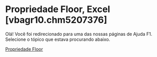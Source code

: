 
# Propriedade Floor, Excel [vbagr10.chm5207376]

Olá! Você foi redirecionado para uma das nossas páginas de Ajuda F1. Selecione o tópico que estava procurando abaixo.

[Propriedade Floor](http://msdn.microsoft.com/library/1c82553e-7285-c759-416d-4537efd1c9ec%28Office.15%29.aspx)
